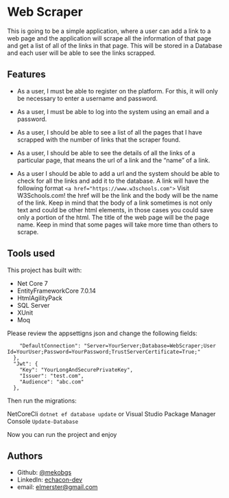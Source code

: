# Web Scraper

This is going to be a simple application, where a user can add a link to a web page and
the application will scrape all the information of that page and get a list of all of the
links in that page. This will be stored in a Database and each user will be able to see the links scrapped.




## Features

- As a user, I must be able to register on the platform. For this, it will only be necessary to enter a username and password.

- As a user, I must be able to log into the system using an email and a password.

- As a user, I should be able to see a list of all the pages that I have scrapped with the number of links that the scraper found.

- As a user, I should be able to see the details of all the links of a particular page, that means the url of a link and the “name” of a link.

- As a user I should be able to add a url and the system should be able to check for all the links and add it to the database. A link will have the following format ```<a href="https://www.w3schools.com">``` Visit W3Schools.com! </a> the href will be the link and the body will be the name of the link. Keep in mind that the body of a link sometimes is not only text and could be other html elements, in those cases you could save only a  portion of the html. The title of the web page will be the page name. Keep in mind that some pages will take more time than others to scrape.

## Tools used

This project has built with:

- Net Core 7
- EntityFrameworkCore 7.0.14
- HtmlAgilityPack
- SQL Server
- XUnit
- Moq
    
Please review the appsettigns json and change the following fields:

``` "ConnectionStrings": {
    "DefaultConnection": "Server=YourServer;Database=WebScraper;User Id=YourUser;Password=YourPassword;TrustServerCertificate=True;"
  },
  "Jwt": {
    "Key": "YourLongAndSecurePrivateKey",
    "Issuer": "test.com",
    "Audience": "abc.com"
  },
  ```

Then run the migrations:

NetCoreCli ``` dotnet ef database update ``` or Visual Studio Package Manager Console ```Update-Database```

Now you can run the project and enjoy
## Authors

- Github: [@mekobgs](https://www.github.com/mekobgs)
- LinkedIn: [echacon-dev](https://www.linkedin.com/in/echacon-dev/)
- email: elmerster@gmail.com

